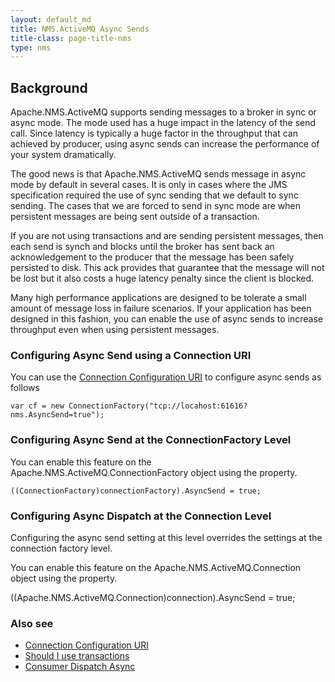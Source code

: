 ```yaml
---
layout: default_md
title: NMS.ActiveMQ Async Sends 
title-class: page-title-nms
type: nms
---
```


Background
----------

Apache.NMS.ActiveMQ supports sending messages to a broker in sync or async mode. The mode used has a huge impact in the latency of the send call. Since latency is typically a huge factor in the throughput that can achieved by producer, using async sends can increase the performance of your system dramatically.

The good news is that Apache.NMS.ActiveMQ sends message in async mode by default in several cases. It is only in cases where the JMS specification required the use of sync sending that we default to sync sending. The cases that we are forced to send in sync mode are when persistent messages are being sent outside of a transaction.

If you are not using transactions and are sending persistent messages, then each send is synch and blocks until the broker has sent back an acknowledgement to the producer that the message has been safely persisted to disk. This ack provides that guarantee that the message will not be lost but it also costs a huge latency penalty since the client is blocked.

Many high performance applications are designed to be tolerate a small amount of message loss in failure scenarios. If your application has been designed in this fashion, you can enable the use of async sends to increase throughput even when using persistent messages.

### Configuring Async Send using a Connection URI

You can use the [Connection Configuration URI](../../uri-configuration) to configure async sends as follows
```
var cf = new ConnectionFactory("tcp://locahost:61616?nms.AsyncSend=true");
```
### Configuring Async Send at the ConnectionFactory Level

You can enable this feature on the Apache.NMS.ActiveMQ.ConnectionFactory object using the property.
```
((ConnectionFactory)connectionFactory).AsyncSend = true;
```
### Configuring Async Dispatch at the Connection Level

Configuring the async send setting at this level overrides the settings at the connection factory level.

You can enable this feature on the Apache.NMS.ActiveMQ.Connection object using the property.

((Apache.NMS.ActiveMQ.Connection)connection).AsyncSend = true;

### Also see

*   [Connection Configuration URI](../../uri-configuration)
*   [Should I use transactions](http://activemq.apache.orgCommunity/FAQ/JMSCommunity/FAQ/JMS/Community/FAQ/JMS/should-i-use-transactions.md)
*   [Consumer Dispatch Async](consumer-dispatch-async)
